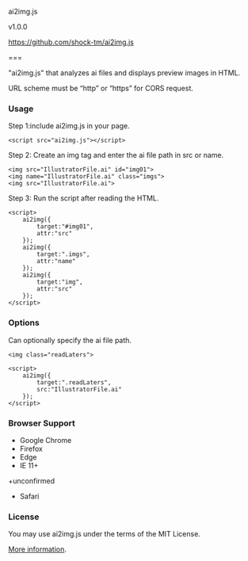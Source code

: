 ai2img.js

v1.0.0

https://github.com/shock-tm/ai2img.js

===

"ai2img.js" that analyzes ai files and displays preview images in HTML.

URL scheme must be “http” or “https” for CORS request.

### Usage ###
Step 1:include ai2img.js in your page.

    <script src="ai2img.js"></script>

Step 2: Create an img tag and enter the ai file path in src or name.

    <img src="IllustratorFile.ai" id="img01">
    <img name="IllustratorFile.ai" class="imgs">
    <img src="IllustratorFile.ai">
        
Step 3: Run the script after reading the HTML.

    <script>
        ai2img({
            target:"#img01",
            attr:"src"
        });
        ai2img({
            target:".imgs",
            attr:"name"
        });
        ai2img({
            target:"img",
            attr:"src"
        });
    </script>

### Options ###
Can optionally specify the ai file path.

    <img class="readLaters">
    
    <script>
        ai2img({
            target:".readLaters",
            src:"IllustratorFile.ai"
        });
    </script>

### Browser Support ###
- Google Chrome  
- Firefox  
- Edge
- IE 11+

+unconfirmed
 - Safari  

### License ###  
You may use ai2img.js under the terms of the MIT License.

[More information](http://en.wikipedia.org/wiki/MIT_License).
